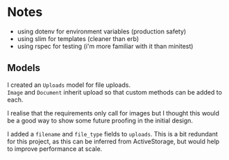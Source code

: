 # Notes 

* using dotenv for environment variables (production safety)
* using slim for templates (cleaner than erb)
* using rspec for testing (i'm more familiar with it than minitest)

## Models

I created an `Uploads` model for file uploads.  
`Image` and `Document` inherit upload so that custom methods can be added to each.

I realise that the requirements only call for images but I thought this would be a good way to show some future proofing in the initial design.

I added a `filename` and `file_type` fields to `uploads`. This is a bit redundant for this project, as this can be inferred from ActiveStorage, but would
help to improve performance at scale.



